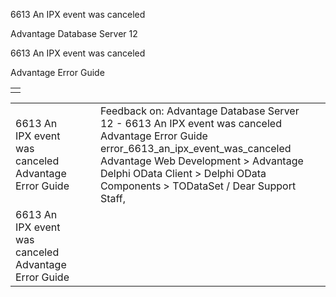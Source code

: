 6613 An IPX event was canceled




Advantage Database Server 12  

6613 An IPX event was canceled

Advantage Error Guide

|  |
| --- |
|  |

|  |  |  |  |  |
| --- | --- | --- | --- | --- |
| 6613 An IPX event was canceled  Advantage Error Guide |  |  | Feedback on: Advantage Database Server 12 - 6613 An IPX event was canceled Advantage Error Guide error\_6613\_an\_ipx\_event\_was\_canceled Advantage Web Development > Advantage Delphi OData Client > Delphi OData Components > TODataSet / Dear Support Staff, |  |
| 6613 An IPX event was canceled  Advantage Error Guide |  |  |  |  |